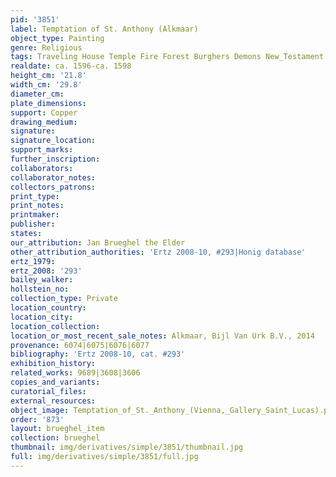 ```yaml
---
pid: '3851'
label: Temptation of St. Anthony (Alkmaar)
object_type: Painting
genre: Religious
tags: Traveling House Temple Fire Forest Burghers Demons New_Testament Saint
realdate: ca. 1596-ca. 1598
height_cm: '21.8'
width_cm: '29.8'
diameter_cm: 
plate_dimensions: 
support: Copper
drawing_medium: 
signature: 
signature_location: 
support_marks: 
further_inscription: 
collaborators: 
collaborator_notes: 
collectors_patrons: 
print_type: 
print_notes: 
printmaker: 
publisher: 
states: 
our_attribution: Jan Brueghel the Elder
other_attribution_authorities: 'Ertz 2008-10, #293|Honig database'
ertz_1979: 
ertz_2008: '293'
bailey_walker: 
hollstein_no: 
collection_type: Private
location_country: 
location_city: 
location_collection: 
location_or_most_recent_sale_notes: Alkmaar, Bijl Van Urk B.V., 2014
provenance: 6074|6075|6076|6077
bibliography: 'Ertz 2008-10, cat. #293'
exhibition_history: 
related_works: 9689|3608|3606
copies_and_variants: 
curatorial_files: 
external_resources: 
object_image: Temptation_of_St._Anthony_(Vienna,_Gallery_Saint_Lucas).png
order: '873'
layout: brueghel_item
collection: brueghel
thumbnail: img/derivatives/simple/3851/thumbnail.jpg
full: img/derivatives/simple/3851/full.jpg
---
```

